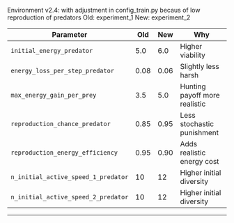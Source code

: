 Environment v2.4: with adjustment in config_train.py becaus of low reproduction of predators
Old: experiment_1
New: experiment_2

| Parameter                           | Old  | New  | Why                           |
| ----------------------------------- | ---- | ---- | ----------------------------- |
| `initial_energy_predator`           | 5.0  | 6.0  | Higher viability              |
| `energy_loss_per_step_predator`     | 0.08 | 0.06 | Slightly less harsh           |
| `max_energy_gain_per_prey`          | 3.5  | 5.0  | Hunting payoff more realistic |
| `reproduction_chance_predator`      | 0.85 | 0.95 | Less stochastic punishment    |
| `reproduction_energy_efficiency`    | 0.95 | 0.90 | Adds realistic energy cost    |
| `n_initial_active_speed_1_predator` | 10   | 12   | Higher initial diversity      |
| `n_initial_active_speed_2_predator` | 10   | 12   | Higher initial diversity      |
-------------------------------------------------------------------------------------

